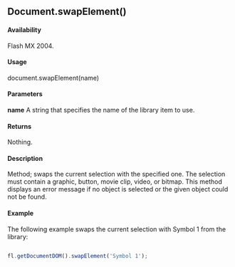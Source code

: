 ## Document.swapElement()

#### Availability

Flash MX 2004.

#### Usage

document.swapElement(name)

#### Parameters

**name** A string that specifies the name of the library item to use.

#### Returns

Nothing.

#### Description

Method; swaps the current selection with the specified one. The selection must contain a graphic, button, movie clip, video, or bitmap. This method displays an error message if no object is selected or the given object could not be found.

#### Example


The following example swaps the current selection with Symbol 1 from the library:
```javascript

fl.getDocumentDOM().swapElement('Symbol 1');

```